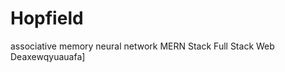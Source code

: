 # Hopfield
associative memory neural network
MERN Stack
 Full Stack Web Deaxewqyuauafa]












